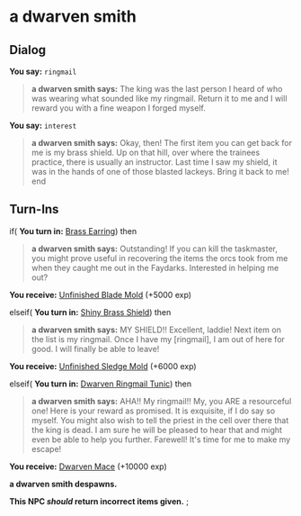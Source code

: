 # a dwarven smith
## Dialog

**You say:** `ringmail`



>**a dwarven smith says:** The king was the last person I heard of who was wearing what sounded like my ringmail. Return it to me and I will reward you with a fine weapon I forged myself.

**You say:** `interest`



>**a dwarven smith says:** Okay, then! The first item you can get back for me is my brass shield. Up on that hill, over where the trainees practice, there is usually an instructor. Last time I saw my shield, it was in the hands of one of those blasted lackeys. Bring it back to me!
end

## Turn-Ins




if( **You turn in:** [Brass Earring](/item/10351)) then 


>**a dwarven smith says:** Outstanding! If you can kill the taskmaster, you might prove useful in recovering the items the orcs took from me when they caught me out in the Faydarks. Interested in helping me out?





 **You receive:**  [Unfinished Blade Mold](/item/13850) (+5000 exp)

elseif( **You turn in:** [Shiny Brass Shield](/item/9307)) then 


>**a dwarven smith says:** MY SHIELD!! Excellent, laddie! Next item on the list is my ringmail. Once I have my [ringmail], I am out of here for good. I will finally be able to leave!





 **You receive:**  [Unfinished Sledge Mold](/item/13851) (+6000 exp)

elseif( **You turn in:** [Dwarven Ringmail Tunic](/item/3301)) then


>**a dwarven smith says:** AHA!! My ringmail!! My, you ARE a resourceful one! Here is your reward as promised. It is exquisite, if I do say so myself. You might also wish to tell the priest in the cell over there that the king is dead. I am sure he will be pleased to hear that and might even be able to help you further. Farewell! It's time for me to make my escape!





 **You receive:**  [Dwarven Mace](/item/6315) (+10000 exp)


**a dwarven smith despawns.**

**This NPC *should* return incorrect items given.**
;
